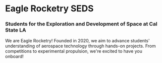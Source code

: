 # Eagle Rocketry SEDS
### Students for the Exploration and Development of Space at Cal State LA

We are Eagle Rocketry! Founded in 2020, we aim to advance students' understanding of aerospace technology through hands-on projects.
From competitions to experimental propulsion, we're excited to have you onboard!
